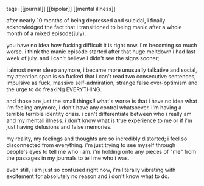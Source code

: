 tags: [[journal]] [[bipolar]] [[mental illness]]

after nearly 10 months of being depressed and suicidal, i finally acknowledged the fact that i transitioned to being manic after a whole month of a mixed episode(july). 

you have no idea how fucking difficult it is right now. i'm becoming so much worse. i think the manic episode started after that huge meltdown i had last week of july. and i can't believe i didn't see the signs sooner; 

i almost never sleep anymore, i became more unusually talkative and social, my attention span is so fucked that i can't read two consecutive sentences, impulsive as fuck, massive self-admiration, strange false over-optimism and the urge to do freakiNg EVERYTHING. 

and those are just the small things!! what's worse is that i have no idea what i'm feeling anymore, i don't have any control whatsoever. i'm having a terrible terrible identity crisis. i can't differentiate between who i really am and my mentall illness. i don't know what is true experience to me or if i'm just having delusions and false memories. 

my reality, my feelings and thoughts are so incredibly distorted; i feel so disconnected from everything. i'm just trying to see myself through people's eyes to tell me who i am. i'm holding onto any pieces of "me" from the passages in my journals to tell me who i was.  

even still, i am just so confused right now, i'm literally vibrating with excitement for absolutely no reason and i don't know what to do.